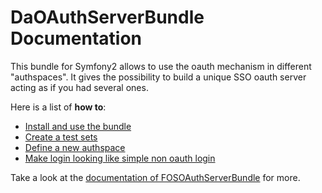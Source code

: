 DaOAuthServerBundle Documentation
=================================

This bundle for Symfony2 allows to use the oauth mechanism in different "authspaces". It gives the possibility to build a unique SSO oauth server acting as if you had several ones.

Here is a list of **how to**:

- [Install and use the bundle](installation.md)
- [Create a test sets](test.md)
- [Define a new authspace](authspace.md)
- [Make login looking like simple non oauth login](simple_login.md)

Take a look at the [documentation of FOSOAuthServerBundle](https://github.com/FriendsOfSymfony/FOSOAuthServerBundle) for more.